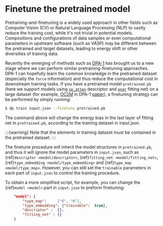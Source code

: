 # Finetune the pretrained model

Pretraining-and-finetuning is a widely used approach in other fields such as Computer Vision (CV) or Natural Language Processing (NLP) 
to vastly reduce the training cost, while it's not trivial in potential models.
Compositions and configurations of data samples or even computational parameters in upstream software (such as VASP) 
may be different between the pretrained and target datasets, leading to energy shift or other diversities of training data.

Recently the emerging of methods such as [DPA-1](https://arxiv.org/abs/2208.08236) has brought us to a new stage where we can
perform similar pretraining-finetuning approaches.
DPA-1 can hopefully learn the common knowledge in the pretrained dataset (especially the `force` information) 
and thus reduce the computational cost in downstream training tasks.
If you have a pretrained model `pretrained.pb` 
(here we support models using [`se_atten`](../model/train-se-atten.md) descriptor and [`ener`](../model/train-energy.md) fitting net) 
on a large dataset (for example, [OC2M](https://github.com/Open-Catalyst-Project/ocp/blob/main/DATASET.md) in 
DPA-1 [paper](https://arxiv.org/abs/2208.08236)), a finetuning strategy can be performed by simply running:

```bash
$ dp train input.json --finetune pretrained.pb
```

The command above will change the energy bias in the last layer of fitting net in `pretrained.pb`, 
according to the training dataset in input.json. 

:::{warning}
Note that the elements in training dataset must be contained in the pretrained dataset.
:::

The finetune procedure will inherit the model structures in `pretrained.pb`, 
and thus it will ignore the model parameters in `input.json`, 
such as {ref}`descriptor <model/descriptor>`, {ref}`fitting_net <model/fitting_net>`, 
{ref}`type_embedding <model/type_embedding>` and {ref}`type_map <model/type_map>`.
However, you can still set the `trainable` parameters in each part of `input.json` to control the training procedure.

To obtain a more simplified script, for example, you can change the {ref}`model <model>` part in `input.json` to preform finetuning:
```json
    "model": {
        "type_map":     ["O", "H"],
        "type_embedding": {"trainable":  true},
        "descriptor" :  {},
        "fitting_net" : {}
    }
```
